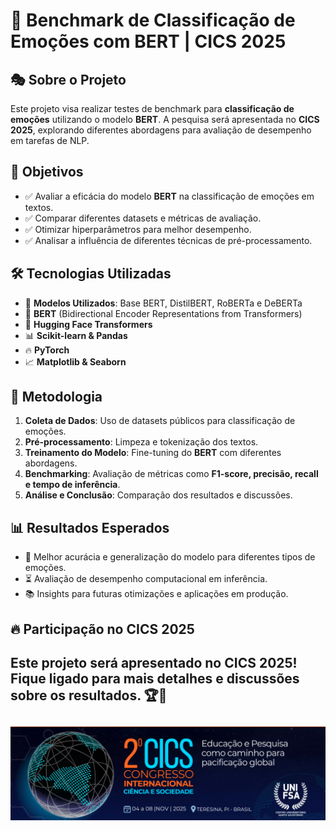 # 🚀 Benchmark de Classificação de Emoções com BERT | CICS 2025

## 🎭 Sobre o Projeto
Este projeto visa realizar testes de benchmark para **classificação de emoções** utilizando o modelo **BERT**. A pesquisa será apresentada no **CICS 2025**, explorando diferentes abordagens para avaliação de desempenho em tarefas de NLP.

## 🎯 Objetivos
- ✅ Avaliar a eficácia do modelo **BERT** na classificação de emoções em textos.
- ✅ Comparar diferentes datasets e métricas de avaliação.
- ✅ Otimizar hiperparâmetros para melhor desempenho.
- ✅ Analisar a influência de diferentes técnicas de pré-processamento.

## 🛠️ Tecnologias Utilizadas
- 🤖 **Modelos Utilizados**: Base BERT, DistilBERT, RoBERTa e DeBERTa
- 🤖 **BERT** (Bidirectional Encoder Representations from Transformers)
- 📝 **Hugging Face Transformers**
- 📊 **Scikit-learn & Pandas**
- 🔥 **PyTorch**
- 📈 **Matplotlib & Seaborn**

## 📌 Metodologia
1. **Coleta de Dados**: Uso de datasets públicos para classificação de emoções.
2. **Pré-processamento**: Limpeza e tokenização dos textos.
3. **Treinamento do Modelo**: Fine-tuning do **BERT** com diferentes abordagens.
4. **Benchmarking**: Avaliação de métricas como **F1-score, precisão, recall e tempo de inferência**.
5. **Análise e Conclusão**: Comparação dos resultados e discussões.

## 📊 Resultados Esperados
- 🚀 Melhor acurácia e generalização do modelo para diferentes tipos de emoções.
- ⏳ Avaliação de desempenho computacional em inferência.
- 📚 Insights para futuras otimizações e aplicações em produção.

## 🔥 Participação no CICS 2025
Este projeto será apresentado no **CICS 2025**! Fique ligado para mais detalhes e discussões sobre os resultados. 🏆📢
---
![GitHub](imagem.png)
---
